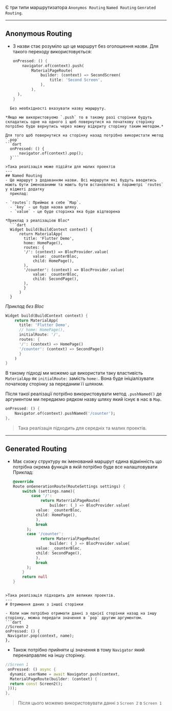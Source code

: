 Є три типи маршрутизатора `Anonymos Routing` `Named Routing` `Genrated Routing`.

---
## Anonymous Routing
- З назви стає розуміло що це маршрут без оголошення назви. Для такого переходу використовується:
  ```dart
  onPressed: () {
	  navigator.of(context).push(
		  MaterialPageRoute(
			  builder: (context) => SecondScreen(
				  title: 'Second Screen',
			  ),
		  ),
	),
  }
```
  Без необхідності вказувати назву маршруту.

*Якщо ми використовуємо `.push` то в такому разі сторінки будуть складатись одне на одного і щоб повернутися на початкову сторінку потрібно буде вернутись через кожну відкриту сторінку таким методом.*

Для того щоб повернутися на сторінку назад потрібно використати метод `.pop`
```dart
  onPressed: () {
	  navigator.of(context).pop();
  }```

>Така реалізація може підійти для малих проектів
---
## Named Routing
- Це маршрут з додаванням назви. Всі маршрути які будуть вводитись мають бути іменованими та мають бути встановлені в параметрі `routes` у віджеті додатку
  приклад: 

- `routes`: Приймає в себе `Map`. 
  - `key` - це буде назва шляху.
  - `value` - це буде сторінка яка буде відтворена

*Приклад з реалізацією Bloc*
  ```dart
  Widget build(BuildContext context) {
	  return MaterialApp(
		title: 'Flutter Demo',
		home: HomePage(),
		routes: {
		'/': (context) => BlocProvider.value(
			value: _counterBloc,
			child: HomePage(),
		),
		'/counter': (context) => BlocProvider.value(
			value: _counterBloc,
			child: SecondPage(),
		),
		}	  
	  )
  }
```
*Приклад без Bloc*
  ```dart
  Widget build(BuildContext context) {
	  return MaterialApp(
		title: 'Flutter Demo',
		// home: HomePage(),
		initialRoute: '/',
		routes: {
		'/': (context) => HomePage()
		'/counter': (context) => SecondPage()
		}	  
	  )
  }
```

В такому підході ми можемо ще використати таку властивість `MaterialApp` як `initialRoute:` замість `home:`. Вона буде ініціалізувати початкову сторінку за переданим її шляхом.

Після такої реалізації потрібно використовувати метод `.pushNamed()` де аргументом ми передаємо рядком назву шляху який існує в нас в `Map`.

```dart
onPressed: () {
	Navigator.of(context).pushNamed('/counter');
},
```

>Така реалізація підходить для середніх та малих проектів.
---
## Generated Routing 
- Має схожу структуру як іменований маршрут єдина відмінність що потрібна окрема функція в якій потрібно буде все налаштовувати 
  Приклад:
  ```dart
  @override
  Route onGenerationRoute(RouteSettings settings) {
	  switch (settings.name){
		  case '/':
			  return MaterrialPageRoute(
				  builder: (_) => BlocProvider.value(
			value: _counterBloc,
			child: HomePage(),
			),
			break
		);
		case '/counter':
			  return MaterrialPageRoute(
				  builder: (_) => BlocProvider.value(
			value: _counterBloc,
			child: SecondPage(),
			),
			break
		);
	  }
	  return null
  }
```

>Така реалізація підходить для великих проектів.
---
# Отримання даних з іншої сторінки

- Коли нам потрібно отримати данні з однієї сторінки назад на іншу сторінку, можна передати значення в `pop` другим аргументом.
```dart
//Screen 2
onPressed: () {
 Navigator.pop(context, name);
},
```

- Також потрібно прийняти ці значення в тому `Navigator` який перенаправляє на іншу сторінку.
```dart
//Screen 1
 onPressed: () async {
  dynamic userName = await Navigator.push(context,
  MaterialPageRoute(builder: (context) {
  return const Screen2();
 }));
},
```

>Після цього можемо використовувати данні з `Screen 2` в `Screen 1` 